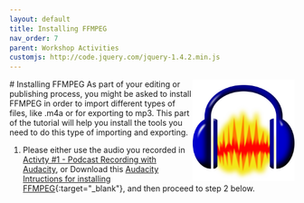 ```yaml
---
layout: default
title: Installing FFMPEG
nav_order: 7
parent: Workshop Activities
customjs: http://code.jquery.com/jquery-1.4.2.min.js
---
```

<img src="images/podcast-edit-01.png" style="float:right;width:180px;" alt="podcasting icon">
# Installing FFMPEG
As part of your editing or publishing process, you might be asked to install FFMPEG in order to import different types of files, like .m4a or for exporting to mp3. This part of the tutorial will help you install the tools you need to do this type of importing and exporting. 

1. Please either use the audio you recorded in [Activty #1 - Podcast Recording with Audacity](recording-audio.html), or Download this [Audacity Intructions for installing FFMPEG](https://support.audacityteam.org/basics/installing-ffmpeg){:target="_blank"}, and then proceed to step 2 below.



<script>  

    function toggle(input) {
        var x = document.getElementById(input);
        if (x.style.display === "none") {
            x.style.display = "block";
        } else {
            x.style.display = "none";
        }
    }
</script>


